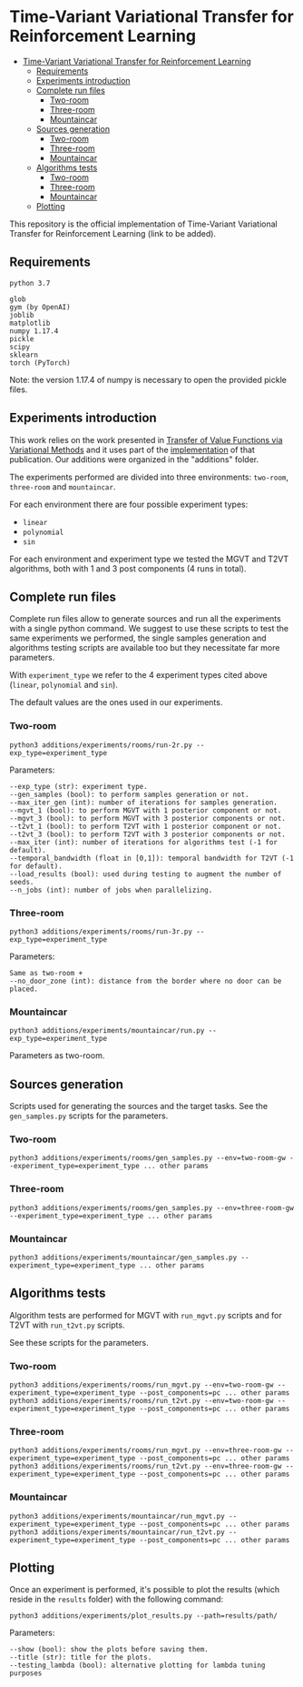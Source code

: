 # Time-Variant Variational Transfer for Reinforcement Learning

- [Time-Variant Variational Transfer for Reinforcement Learning](#time-variant-variational-transfer-for-reinforcement-learning)
  - [Requirements](#requirements)
  - [Experiments introduction](#experiments-introduction)
  - [Complete run files](#complete-run-files)
    - [Two-room](#two-room)
    - [Three-room](#three-room)
    - [Mountaincar](#mountaincar)
  - [Sources generation](#sources-generation)
    - [Two-room](#two-room-1)
    - [Three-room](#three-room-1)
    - [Mountaincar](#mountaincar-1)
  - [Algorithms tests](#algorithms-tests)
    - [Two-room](#two-room-2)
    - [Three-room](#three-room-2)
    - [Mountaincar](#mountaincar-2)
  - [Plotting](#plotting)

This repository is the official implementation of Time-Variant Variational Transfer for Reinforcement Learning (link to be added).

## Requirements

```
python 3.7

glob
gym (by OpenAI)
joblib
matplotlib
numpy 1.17.4
pickle
scipy
sklearn
torch (PyTorch)
```

Note: the version 1.17.4 of numpy is necessary to open the provided pickle files.

## Experiments introduction

This work relies on the work presented in [Transfer of Value Functions via Variational Methods](http://papers.nips.cc/paper/7856-transfer-of-value-functions-via-variational-methods) and it uses part of the [implementation](https://github.com/AndreaTirinzoni/variational-transfer-rl) of that publication. Our additions were organized in the "additions" folder.

The experiments performed are divided into three environments: ```two-room```, ```three-room``` and ```mountaincar```.

For each environment there are four possible experiment types:
* ```linear```
* ```polynomial```
* ```sin```

For each environment and experiment type we tested the MGVT and T2VT algorithms, both with 1 and 3 post components (4 runs in total).

## Complete run files

Complete run files allow to generate sources and run all the experiments with a single python command. We suggest to use these scripts to test the same experiments we performed, the single samples generation and algorithms testing scripts are available too but they necessitate far more parameters.

With ```experiment_type``` we refer to the 4 experiment types cited above (```linear```, ```polynomial``` and ```sin```).

The default values are the ones used in our experiments.

### Two-room

```
python3 additions/experiments/rooms/run-2r.py --exp_type=experiment_type
```

Parameters:

```
--exp_type (str): experiment type.
--gen_samples (bool): to perform samples generation or not.
--max_iter_gen (int): number of iterations for samples generation.
--mgvt_1 (bool): to perform MGVT with 1 posterior component or not.
--mgvt_3 (bool): to perform MGVT with 3 posterior components or not.
--t2vt_1 (bool): to perform T2VT with 1 posterior component or not.
--t2vt_3 (bool): to perform T2VT with 3 posterior components or not.
--max_iter (int): number of iterations for algorithms test (-1 for default).
--temporal_bandwidth (float in [0,1]): temporal bandwidth for T2VT (-1 for default).
--load_results (bool): used during testing to augment the number of seeds.
--n_jobs (int): number of jobs when parallelizing.
```

### Three-room

```
python3 additions/experiments/rooms/run-3r.py --exp_type=experiment_type
```

Parameters:

```
Same as two-room + 
--no_door_zone (int): distance from the border where no door can be placed.
```

### Mountaincar

```
python3 additions/experiments/mountaincar/run.py --exp_type=experiment_type
```

Parameters as two-room.

## Sources generation

Scripts used for generating the sources and the target tasks.
See the ```gen_samples.py``` scripts for the parameters.

### Two-room

```
python3 additions/experiments/rooms/gen_samples.py --env=two-room-gw --experiment_type=experiment_type ... other params
```

### Three-room

```
python3 additions/experiments/rooms/gen_samples.py --env=three-room-gw --experiment_type=experiment_type ... other params
```

### Mountaincar

```
python3 additions/experiments/mountaincar/gen_samples.py --experiment_type=experiment_type ... other params
```

## Algorithms tests

Algorithm tests are performed for MGVT with ```run_mgvt.py``` scripts and for T2VT with ```run_t2vt.py``` scripts.

See these scripts for the parameters.

### Two-room

```
python3 additions/experiments/rooms/run_mgvt.py --env=two-room-gw --experiment_type=experiment_type --post_components=pc ... other params
python3 additions/experiments/rooms/run_t2vt.py --env=two-room-gw --experiment_type=experiment_type --post_components=pc ... other params
```

### Three-room

```
python3 additions/experiments/rooms/run_mgvt.py --env=three-room-gw --experiment_type=experiment_type --post_components=pc ... other params
python3 additions/experiments/rooms/run_t2vt.py --env=three-room-gw --experiment_type=experiment_type --post_components=pc ... other params
```

### Mountaincar

```
python3 additions/experiments/mountaincar/run_mgvt.py --experiment_type=experiment_type --post_components=pc ... other params
python3 additions/experiments/mountaincar/run_t2vt.py --experiment_type=experiment_type --post_components=pc ... other params
```

## Plotting

Once an experiment is performed, it's possible to plot the results (which reside in the ```results``` folder) with the following command:

```
python3 additions/experiments/plot_results.py --path=results/path/
```

Parameters:

```
--show (bool): show the plots before saving them.
--title (str): title for the plots.
--testing_lambda (bool): alternative plotting for lambda tuning purposes
```


